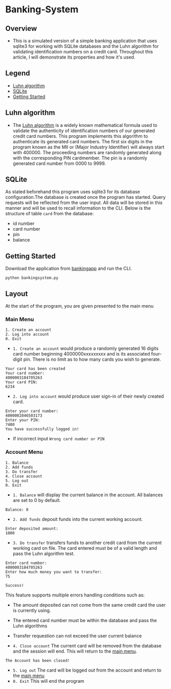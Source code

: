 # Banking-System

## Overview
- This is a simulated version of a simple banking application that uses sqlite3 
for working with SQLite databases and the Luhn algorithm for 
validating identification numbers on a credit card. 
Throughout this article, I will demonstrate its properties and how it's used. 

## Legend
* [Luhn algorithm](#Luhn-algorithm)
* [SQLite](#SQLite)
* [Getting Started](#Getting-Started)

## Luhn algorithm
- The [Luhn algorithm](https://en.wikipedia.org/wiki/Luhn_algorithm) is a widely known 
mathematical formula used to validate the authenticity of identification 
numbers of our generated credit card numbers. This program implements this algorithm to 
authenticate its generated card numbers. The first six digits in the program 
known as the MII or (Major Industry Identifier) will always start with 400000. 
The proceeding numbers are randomly generated along with the corresponding PIN 
cardmember. The pin is a randomly generated card number from 0000 to 9999.

## SQLite
As stated beforehand this program uses sqlite3 for its database configuration.The database 
is created once the program has started. Query requests will be reflected from the user input. All 
data will be stored in this manner and will be used to recall information to the CLI.
Below is the structure of table ``card`` from the database:
  - id number
  - card number
  - pin
  - balance

## Getting Started
Download the application from [bankingapp](bankingsystem.py) and run the CLI. 
```
python bankingsystem.py
````
## Layout
At the start of the program, you are given presented to the main menu
  ### Main Menu
```
1. Create an account
2. Log into account
0. Exit
```
  - ``1. Create an account`` would produce a randomly generated 16 digits card number beginning 4000000xxxxxxxxx and is its associated four-digit pin. There is no limit as to how many cards you wish to generate. 
  ```
  Your card has been created
  Your card number:
  4000003184705263
  Your card PIN:
  6234
  ```
 - ``2. Log into account``  would produce user sign-in of their newly created card. 
 ```
 Enter your card number:
 4000002846503173
 Enter your PIN:
 7480
 You have successfully logged in!
 ```
 - If incorrect input ``Wrong card number or PIN``
 ### Account Menu
 ```
1. Balance
2. Add funds
3. Do transfer
4. Close account
5. Log out
0. Exit
```
- ``1. Balance`` will display the current balance in the account. All balances are set to 0 by default.
```
Balance: 0
```
- ``2. Add funds`` deposit funds into the current working account.
```
Enter deposited amount:
1000
```

- ``3. Do transfer`` transfers funds to another credit card from the current working card on file. The card entered must be of a valid length and pass the Luhn algorithm test.
 ```
 Enter card number:
 4000003184705263
 Enter how much money you want to transfer:
 75

Success!
 ```
 This feature supports multiple errors handling conditions such as:
- The amount deposited can not come from the same credit card the user is currently using.
- The entered card number must be within the database and pass the Luhn algorithms 
- Transfer requestion can not exceed the user current balance

- ``4. Close account`` The current card will be removed from the database and the session will end. This will return to the [main menu](Main-Menu). 
```
The Account has been closed!
```
- ``5. Log out`` The card will be logged out from the account and return to the [main menu](Main-Menu)
- ``0. Exit`` This will end the program
